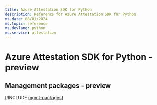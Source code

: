 ```yaml
---
title: Azure Attestation SDK for Python
description: Reference for Azure Attestation SDK for Python
ms.date: 08/01/2024
ms.topic: reference
ms.devlang: python
ms.service: attestation
---
```

# Azure Attestation SDK for Python - preview

## Management packages - preview
[!INCLUDE [mgmt-packages](attestation-mgmt-index.md)]